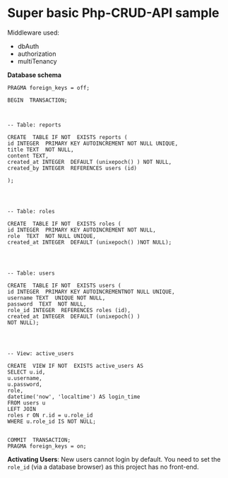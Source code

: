 # Super basic Php-CRUD-API sample

Middleware used:
- dbAuth
- authorization
- multiTenancy

**Database schema**   
    
    
    PRAGMA foreign_keys = off;
    
    BEGIN  TRANSACTION;
    
      
    
    -- Table: reports
    
    CREATE  TABLE IF NOT  EXISTS reports (
    id INTEGER  PRIMARY KEY AUTOINCREMENT NOT NULL UNIQUE,
    title TEXT  NOT NULL,
    content TEXT,
    created_at INTEGER  DEFAULT (unixepoch() ) NOT NULL,
    created_by INTEGER  REFERENCES users (id)
    
    );
    
      
      
    
    -- Table: roles
    
    CREATE  TABLE IF NOT  EXISTS roles (
    id INTEGER  PRIMARY KEY AUTOINCREMENT NOT NULL,
    role  TEXT  NOT NULL UNIQUE,
    created_at INTEGER  DEFAULT (unixepoch() )NOT NULL);
    
      
      
    
    -- Table: users
    
    CREATE  TABLE IF NOT  EXISTS users (
    id INTEGER  PRIMARY KEY AUTOINCREMENTNOT NULL UNIQUE,
    username TEXT  UNIQUE NOT NULL,
    password  TEXT  NOT NULL,
    role_id INTEGER  REFERENCES roles (id),
    created_at INTEGER  DEFAULT (unixepoch() )
    NOT NULL);
    
      
      
    
    -- View: active_users
    
    CREATE  VIEW IF NOT  EXISTS active_users AS
    SELECT u.id,
    u.username,
    u.password,
    role,
    datetime('now', 'localtime') AS login_time
    FROM users u
    LEFT JOIN
    roles r ON r.id = u.role_id
    WHERE u.role_id IS NOT NULL;
    

    COMMIT  TRANSACTION;
    PRAGMA foreign_keys = on;



**Activating Users**:
New users cannot login by default. You need to set the `role_id` (via a database browser) as this project has no front-end. 
 




